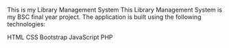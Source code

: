 This is my Library Management System
This Library Management System is my BSC final year project. The application is built using the following technologies:

HTML
CSS Bootstrap
JavaScript
PHP
